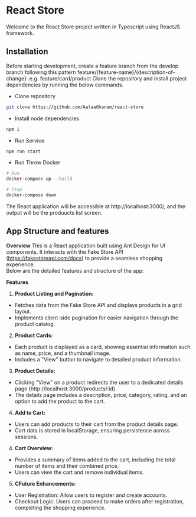 # React Store

Welcome to the React Store project written in Typescript using ReactJS framework.

## Installation

Before starting development, create a feature branch from the develop branch following this pattern
feature/{feature-name}/{description-of-change} .e.g. feature/card/product
Clone the repository and install project dependencies by running the below commands.

- Clone repository

```sh
git clone https://github.com/AalaaGhanam/react-store
```

- Install node dependencies

```sh
npm i
```

- Run Service

```sh
npm run start
```

- Run Throw Docker
```sh
# Run
docker-compose up --build

# Stop
docker-compose down
```

The React application will be accessible at http://localhost:3000/, and the output will be the produucts list screen.

## App Structure and features
 
**Overview**
This is a React application built using Ant Design for UI components. It interacts with the Fake Store API (https://fakestoreapi.com/docs) to provide a seamless shopping experience.<br />
Below are the detailed features and structure of the app:<br />

**Features**
1. **Product Listing and Pagination:**<br />
- Fetches data from the Fake Store API and displays products in a grid layout.<br />
- Implements client-side pagination for easier navigation through the product catalog.<br />

2. **Product Cards:**<br />
- Each product is displayed as a card, showing essential information such as name, price, and a thumbnail image.<br />
- Includes a "View" button to navigate to detailed product information.<br />

3. **Product Details:**<br />
- Clicking "View" on a product redirects the user to a dedicated details page (http://localhost:3000/products/:id).<br />
- The details page includes a description, price, category, rating, and an option to add the product to the cart.<br />

4. **Add to Cart:**<br />
- Users can add products to their cart from the product details page.<br />
- Cart data is stored in localStorage, ensuring persistence across sessions.<br />

4. **Cart Overview:**<br />
- Provides a summary of items added to the cart, including the total number of items and their combined price.<br />
- Users can view the cart and remove individual items.<br />

5. **CFuture Enhancements:**<br />
- User Registration: Allow users to register and create accounts.<br />
- Checkout Logic: Users can proceed to make orders after registration, completing the shopping experience.<br />
